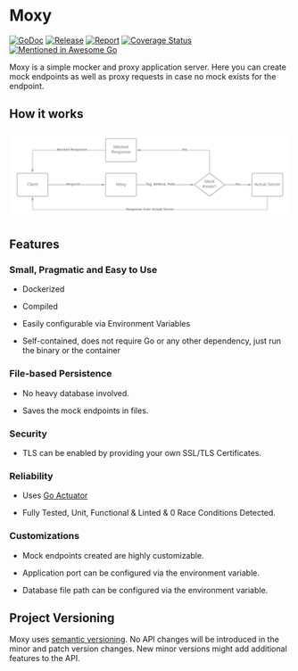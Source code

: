 # Moxy

[![GoDoc](https://godoc.org/github.com/sinhashubham95/moxy?status.svg)](https://pkg.go.dev/github.com/sinhashubham95/moxy)
[![Release](https://img.shields.io/github/v/release/sinhashubham95/moxy?sort=semver)](https://github.com/sinhashubham95/moxy/releases)
[![Report](https://goreportcard.com/badge/github.com/sinhashubham95/moxy)](https://goreportcard.com/report/github.com/sinhashubham95/moxy)
[![Coverage Status](https://coveralls.io/repos/github/sinhashubham95/moxy/badge.svg?branch=master)](https://coveralls.io/github/sinhashubham95/moxy?branch=master)
[![Mentioned in Awesome Go](https://awesome.re/mentioned-badge.svg)](https://github.com/avelino/awesome-go#server-applications)

Moxy is a simple mocker and proxy application server. Here you can create mock endpoints as well as proxy requests in case no mock exists for the endpoint.

## How it works

![Moxy Architecture Diagram](./moxy.png)

## Features

### Small, Pragmatic and Easy to Use

- Dockerized

- Compiled

- Easily configurable via Environment Variables

- Self-contained, does not require Go or any other dependency, just run the binary or the container

### File-based Persistence

- No heavy database involved.

- Saves the mock endpoints in files.

### Security

- TLS can be enabled by providing your own SSL/TLS Certificates.

### Reliability

- Uses [Go Actuator](https://github.com/sinhashubham95/go-actuator)

- Fully Tested, Unit, Functional & Linted & 0 Race Conditions Detected.

### Customizations

- Mock endpoints created are highly customizable.

- Application port can be configured via the environment variable.

- Database file path can be configured via the environment variable.

## Project Versioning

Moxy uses [semantic versioning](http://semver.org/). No API changes will be introduced in the minor and patch version changes. New minor versions might add additional features to the API.
